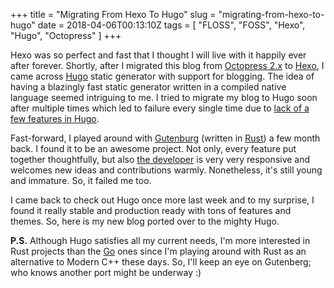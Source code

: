+++
title = "Migrating From Hexo To Hugo"
slug = "migrating-from-hexo-to-hugo"
date = 2018-04-06T00:13:10Z
tags = [ "FLOSS", "FOSS", "Hexo", "Hugo", "Octopress" ]
+++

Hexo was so perfect and fast that I thought I will live with it happily ever after forever. Shortly, after I migrated this blog from [Octopress 2.x](http://octopress.org/) to [Hexo](https://hexo.io/), I came across [Hugo](https://gohugo.io/) static generator with support for blogging. The idea of having a blazingly fast static generator written in a compiled native language seemed intriguing to me. I tried to migrate my blog to Hugo soon after multiple times which led to failure every single time due to [lack of a few features in Hugo](https://github.com/gohugoio/hugo/issues/1768).

Fast-forward, I played around with [Gutenburg](https://www.getgutenberg.io/) (written in [Rust](https://www.rust-lang.org/)) a few month back. I found it to be an awesome project. Not only, every feature put together thoughtfully, but also [the developer](https://github.com/Keats) is very very responsive and welcomes new ideas and contributions warmly. Nonetheless, it's still young and immature. So, it failed me too.

I came back to check out Hugo once more last week and to my surprise, I found it really stable and production ready with tons of features and themes. So, here is my new blog ported over to the mighty Hugo.

__P.S.__ Although Hugo satisfies all my current needs, I'm more interested in Rust projects than the [Go](https://golang.org/) ones since I'm playing around with Rust as an alternative to Modern C++ these days. So, I'll keep an eye on Gutenberg; who knows another port might be underway :)

<!--more-->
